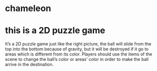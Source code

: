 # chameleon
# this is a 2D puzzle game
It’s a 2D puzzle game just like the right picture, the ball will slide from the top into the bottom because of gravity, but it will be destroyed if it go to areas which is different from its color. Players should use the items of the scene to change the ball’s color or areas’ color in order to make the ball arrive in the destination. 